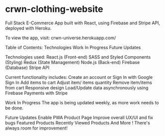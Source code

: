 # crwn-clothing-website
Full Stack E-Commerce App built with React, using Firebase and Stripe API, deployed with Heroku.

To view the app, visit: crwn-universe.herokuapp.com/

Table of Contents:
  Technologies
  Work In Progress
  Future Updates
  
Technologies used:
  React.js (Front-end)
  SASS and Styled Components (Styling)
  Redux (State Management)
  Node.js (Back-end)
  Firebase (Database)
  Stripe API

Current functionality includes:
  Create an account or Sign In with Google
  Sign In
  Add items to cart
  Adjust item/ items quantity
  Remove item/items from cart
  Responsive design
  Load/Update data asynchronously using Firebase
  Payments with Stripe
  
Work In Progress
The app is being updated weekly, as more work needs to be done.
  
Future Updates
  Enable PWA
  Product Page
  Improve overall UX/UI and fix bugs
  Featured Products
  Recently Viewed Products
And More ! There's always room for improvement!
